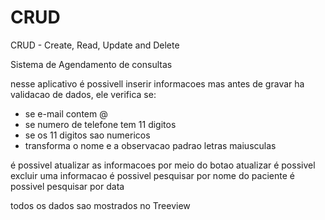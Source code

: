 # CRUD
 CRUD - Create, Read, Update and Delete
 
 Sistema de Agendamento de consultas
 
 nesse aplicativo é possivell inserir informacoes mas antes de gravar ha validacao de dados,
 ele verifica se:
 - se e-mail contem @
 - se numero de telefone tem 11 digitos
 - se os 11 digitos sao numericos
 - transforma o nome e a observacao padrao letras maiusculas

é possivel atualizar as informacoes por meio do botao atualizar
é possivel excluir uma informacao
é possivel pesquisar por nome do paciente
é possivel pesquisar por data

todos os dados sao mostrados no Treeview
